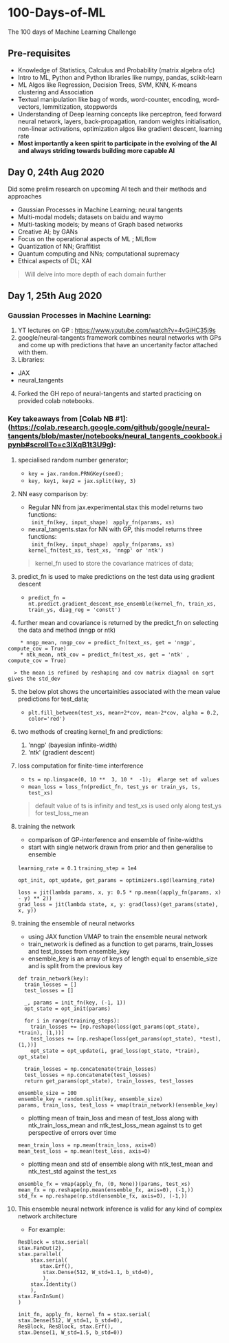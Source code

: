 # 100-Days-of-ML
The 100 days of Machine Learning Challenge
## Pre-requisites
* Knowledge of Statistics, Calculus and Probability (matrix algebra ofc) 
* Intro to ML, Python and Python libraries like numpy, pandas, scikit-learn
* ML Algos like Regression, Decision Trees, SVM, KNN, K-means clustering and Association 
* Textual manipulation like bag of words, word-counter, encoding, word-vectors, lemmitization, stoppwords 
* Understanding of Deep learning concepts like perceptron, feed forward neural network, layers, back-propagation, random weights initialisation, non-linear activations, optimization algos like gradient descent, learning rate  
* **Most importantly a keen spirit to participate in the evolving of the AI and always striding towards building more capable AI**
## Day 0, 24th Aug 2020
Did some prelim research on upcoming AI tech and their methods and approaches
* Gaussian Processes in Machine Learning; neural tangents
* Multi-modal models; datasets on baidu and waymo
* Multi-tasking models; by means of Graph based networks
* Creative AI; by GANs
* Focus on the operational aspects of ML ; MLflow
* Quantization of NN; Graffitist
* Quantum computing and NNs; computational supremacy
* Ethical aspects of DL; XAI  
> Will delve into more depth of each domain further

## Day 1, 25th Aug 2020
### Gaussian Processes in Machine Learning: 
1. YT lectures on GP : https://www.youtube.com/watch?v=4vGiHC35j9s
2. google/neural-tangents framework combines neural networks with GPs and come up with predictions that have an uncertanity factor attached with them.
3. Libraries: 
  - JAX
  - neural_tangents  
4. Forked the GH repo of neural-tangents and started practicing on provided colab notebooks. 
 
### Key takeaways from [Colab NB #1]:(https://colab.research.google.com/github/google/neural-tangents/blob/master/notebooks/neural_tangents_cookbook.ipynb#scrollTo=c3lXqB1t3U9g):
  
  1. specialised random number generator;  
      * `key = jax.random.PRNGKey(seed);` 
      * `key, key1, key2 = jax.split(key, 3)`
  
  2. NN easy comparison by:
      * Regular NN from jax.experimental.stax this model returns two functions:  
          ` init_fn(key, input_shape)`
          ` apply_fn(params, xs)`  
      * neural_tangents.stax for NN with GP, this model returns three functions:  
          ` init_fn(key, input_shape)`
          ` apply_fn(params, xs)`
          ` kernel_fn(test_xs, test_xs, 'nngp' or 'ntk')`
      
      > kernel_fn used to store the covariance matrices of data;
  
  3. predict_fn is used to make predictions on the test data using gradient descent 
      * `predict_fn = nt.predict.gradient_descent_mse_ensemble(kernel_fn, train_xs, train_ys, diag_reg = 'constt')`
  
  4. further mean and covariance is returned by the predict_fn on selecting the data and method (nngp or ntk)
  ```
      * nngp_mean, nngp_cov = predict_fn(text_xs, get = 'nngp', compute_cov = True)
      * ntk_mean, ntk_cov = predict_fn(test_xs, get = 'ntk' , compute_cov = True)
  ```    
      > the mean is refined by reshaping and cov matrix diagnal on sqrt gives the std_dev
  
  5. the below plot shows the uncertainities associated with the mean value predictions for test_data;
      * `plt.fill_between(test_xs, mean+2*cov, mean-2*cov, alpha = 0.2, color='red')`
  
  6. two methods of creating kernel_fn and predictions: 
      1. 'nngp' (bayesian infinite-width)
      2. 'ntk' (gradient descent)
  
  7. loss computation for finite-time interference
      * `ts = np.linspace(0, 10 **  3, 10 *  -1);  #large set of values `
      * `mean_loss = loss_fn(predict_fn, test_ys or train_ys, ts, test_xs)`
      > default value of ts is infinity and test_xs is used only along test_ys for test_loss_mean
      
  8. training the network
      * comparison of GP-interference and ensemble of finite-widths
      * start with single network drawn from prior and then generalise to ensemble
      
      `learning_rate = 0.1`
      `training_step = 1e4`
      
      `opt_init, opt_update, get_params = optimizers.sgd(learning_rate)`
      ```
      loss = jit(lambda params, x, y: 0.5 * np.mean((apply_fn(params, x) - y) ** 2))
      grad_loss = jit(lambda state, x, y: grad(loss)(get_params(state), x, y))
      
      ```
  9. training the ensemble of neural networks
      * using JAX function VMAP to train the ensemble neural network
      * train_network is defined as a function to get params, train_losses and test_losses from ensemble_key
      * ensemble_key is an array of keys of length equal to ensemble_size and is split from the previous key
      ```
      def train_network(key):
        train_losses = []
        test_losses = []

        _, params = init_fn(key, (-1, 1)) 
        opt_state = opt_init(params)

        for i in range(training_steps):
          train_losses += [np.reshape(loss(get_params(opt_state), *train), (1,))]  
          test_losses += [np.reshape(loss(get_params(opt_state), *test), (1,))]
          opt_state = opt_update(i, grad_loss(opt_state, *train), opt_state)

        train_losses = np.concatenate(train_losses)
        test_losses = np.concatenate(test_losses)
        return get_params(opt_state), train_losses, test_losses
      ```
      ```
      ensemble_size = 100
      ensemble_key = random.split(key, ensemble_size)
      params, train_loss, test_loss = vmap(train_network)(ensemble_key) 
      ```
      * plotting mean of train_loss and mean of test_loss along with ntk_train_loss_mean and ntk_test_loss_mean against ts to get perspective of errors over time
      ```
      mean_train_loss = np.mean(train_loss, axis=0)
      mean_test_loss = np.mean(test_loss, axis=0)
      ```
      * plotting mean and std of ensemble along with ntk_test_mean and ntk_test_std against the test_xs
      ```
      ensemble_fx = vmap(apply_fn, (0, None))(params, test_xs)
      mean_fx = np.reshape(np.mean(ensemble_fx, axis=0), (-1,))
      std_fx = np.reshape(np.std(ensemble_fx, axis=0), (-1,))
      ```
  10. This ensemble neural network inference is valid for any kind of complex network architecture
      * For example:
      ```
      ResBlock = stax.serial(
      stax.FanOut(2),
      stax.parallel(
          stax.serial(
             stax.Erf(),
              stax.Dense(512, W_std=1.1, b_std=0),
              ),
          stax.Identity()
          ),
      stax.FanInSum()
      )  
          
      init_fn, apply_fn, kernel_fn = stax.serial(
      stax.Dense(512, W_std=1, b_std=0),
      ResBlock, ResBlock, stax.Erf(),
      stax.Dense(1, W_std=1.5, b_std=0))
      ```
  

    
  


